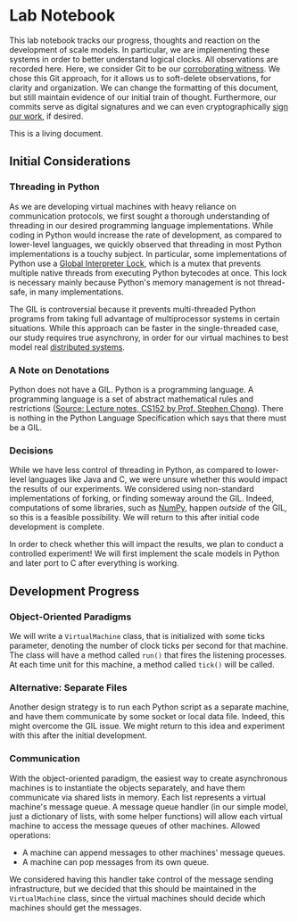# Lab Notebook
This lab notebook tracks our progress, thoughts and reaction on the development of scale models. In particular, we are implementing these systems in order to better understand logical clocks. All observations are recorded here. Here, we consider Git to be our [corroborating witness](http://www.otc.umd.edu/inventors/lab-notebooks). We chose this Git approach, for it allows us to soft-delete observations, for clarity and organization. We can change the formatting of this document, but still maintain evidence of our initial train of thought. Furthermore, our commits serve as digital signatures and we can even cryptographically [sign our work](https://git-scm.com/book/en/v2/Git-Tools-Signing-Your-Work), if desired. 

This is a living document.

## Initial Considerations

### Threading in Python

As we are developing virtual machines with heavy reliance on communication protocols, we first sought a thorough understanding of threading in our desired programming language implementations. While coding in Python would increase the rate of development, as compared to lower-level languages, we quickly observed that threading in most Python implementations is a touchy subject. In particular, some implementations of Python use a [Global Interpreter Lock](https://wiki.python.org/moin/GlobalInterpreterLock), which  is a mutex that prevents multiple native threads from executing Python bytecodes at once. This lock is necessary mainly because Python's memory management is not thread-safe, in many implementations. 

The GIL is controversial because it prevents multi-threaded Python programs from taking full advantage of multiprocessor systems in certain situations. While this approach can be faster in the single-threaded case, our study requires true asynchrony, in order for our virtual machines to best model real [distributed systems](http://www.webopedia.com/TERM/V/virtual_machine.html).

### A Note on Denotations
Python does not have a GIL. Python is a programming language. A programming language is a set of abstract mathematical rules and restrictions ([Source: Lecture notes, CS152 by Prof. Stephen Chong](http://www.seas.harvard.edu/courses/cs152/2015sp/)). There is nothing in the Python Language Specification which says that there must be a GIL.

### Decisions
While we have less control of threading in Python, as compared to lower-level languages like Java and C, we were unsure whether this would impact the results of our experiments. We considered using non-standard implementations of forking, or finding someway around the GIL. Indeed, computations of some libraries, such as [NumPy](http://www.numpy.org/), happen _outside_ of the GIL, so this is a feasible possibility. We will return to this after initial code development is complete.

In order to check whether this will impact the results, we plan to conduct a controlled experiment! We will first implement the scale models in Python and later port to C after everything is working.

## Development Progress
### Object-Oriented Paradigms
We will write a `VirtualMachine` class, that is initialized with some ticks parameter, denoting the number of clock ticks per second for that machine. The class will have a method called `run()` that fires the listening processes. At each time unit for this machine, a method called `tick()` will be called.

### Alternative: Separate Files
Another design strategy is to run each Python script as a separate machine, and have them communicate by some socket or local data file. Indeed, this might overcome the GIL issue. We might return to this idea and experiment with this after the initial development.

### Communication
With the object-oriented paradigm, the easiest way to create asynchronous machines is to instantiate the objects separately, and have them communicate via shared lists in memory. Each list represents a virtual machine's message queue. A message queue handler (in our simple model, just a dictionary of lists, with some helper functions) will allow each virtual machine to access the message queues of other machines. Allowed operations: 

* A machine can append messages to other machines' message queues.
* A machine can pop messages from its own queue.

We considered having this handler take control of the message sending infrastructure, but we decided that this should be maintained in the `VirtualMachine` class, since the virtual machines should decide which machines should get the messages.

